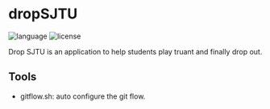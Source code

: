 # dropSJTU
![language](https://img.shields.io/badge/Language-Java-orange.svg)
![license](https://img.shields.io/badge/License-GPL--3.0-blue.svg)

Drop SJTU is an application to help students play truant and finally drop out.

## Tools
- gitflow.sh: auto configure the git flow.